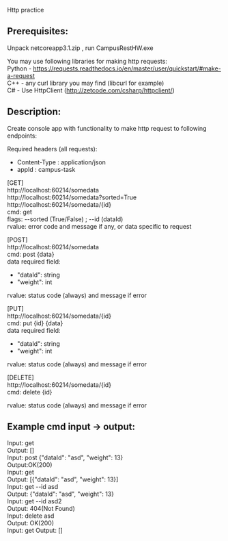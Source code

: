 Http practice

## Prerequisites:
Unpack netcoreapp3.1.zip , run CampusRestHW.exe

You may use following libraries for making http requests:  
Python - https://requests.readthedocs.io/en/master/user/quickstart/#make-a-request  
C++ - any curl library you may find (libcurl for example)  
C# - Use HttpClient (http://zetcode.com/csharp/httpclient/)  

## Description:
Create console app with functionality to make http request to following endpoints:

Required headers (all requests):
 - Content-Type : application/json
 - appId : campus-task

[GET]  
http://localhost:60214/somedata  
http://localhost:60214/somedata?sorted=True  
http://localhost:60214/somedata/{id}  
cmd: get  
flags: --sorted (True/False) ; --id (dataId)  
rvalue: error code and message if any, or data specific to request  

[POST]  
http://localhost:60214/somedata  
cmd: post {data}  
data required field:  
 - "dataId": string  
 - "weight": int  

rvalue: status code (always) and message if error  
  
[PUT]  
http://localhost:60214/somedata/{id}  
cmd: put {id} {data}  
data required field:  
 - "dataId": string  
 - "weight": int  

rvalue: status code (always) and message if error  


[DELETE]  
http://localhost:60214/somedata/{id}  
cmd: delete {id}  

rvalue: status code (always) and message if error  

## Example cmd input -> output: 
Input: get  
Output: []  
Input: post {"dataId": "asd", "weight": 13}  
Output:OK(200)  
Input: get  
Output: [{"dataId": "asd", "weight": 13}]  
Input: get --id asd  
Output: {"dataId": "asd", "weight": 13}   
Input: get --id asd2  
Output: 404(Not Found)  
Input: delete asd  
Output: OK(200)  
Input: get
Output: []
